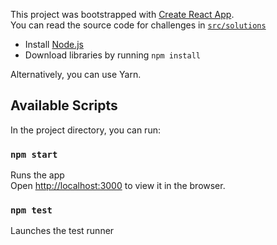 This project was bootstrapped with [Create React App](https://github.com/facebook/create-react-app). <br/>
You can read the source code for challenges in [`src/solutions`](https://github.com/Faithfinder/htg-challenge/tree/master/src/solutions)

- Install [Node.js](https://nodejs.org/en/download/)
- Download libraries by running `npm install`

Alternatively, you can use Yarn.

## Available Scripts

In the project directory, you can run:

### `npm start`

Runs the app <br/>
Open [http://localhost:3000](http://localhost:3000) to view it in the browser.

### `npm test`

Launches the test runner
